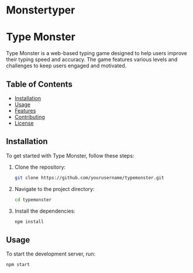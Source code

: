 # Monstertyper
# Type Monster

Type Monster is a web-based typing game designed to help users improve their typing speed and accuracy. The game features various levels and challenges to keep users engaged and motivated.

## Table of Contents

- [Installation](#installation)
- [Usage](#usage)
- [Features](#features)
- [Contributing](#contributing)
- [License](#license)

## Installation

To get started with Type Monster, follow these steps:

1. Clone the repository:
    ```sh
    git clone https://github.com/yourusername/typemonster.git
    ```
2. Navigate to the project directory:
    ```sh
    cd typemonster
    ```
3. Install the dependencies:
    ```sh
    npm install
    ```

## Usage

To start the development server, run:
```sh
npm start